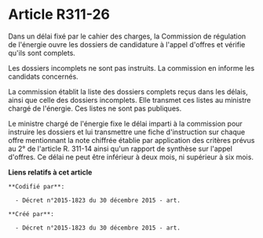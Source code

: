 # Article R311-26

Dans un délai fixé par le cahier des charges, la Commission de régulation de l'énergie ouvre les dossiers de candidature à
l'appel d'offres et vérifie qu'ils sont complets.

Les dossiers incomplets ne sont pas instruits. La commission en informe les candidats concernés.

La commission établit la liste des dossiers complets reçus dans les délais, ainsi que celle des dossiers incomplets. Elle
transmet ces listes au ministre chargé de l'énergie. Ces listes ne sont pas publiques.

Le ministre chargé de l'énergie fixe le délai imparti à la commission pour instruire les dossiers et lui transmettre une
fiche d'instruction sur chaque offre mentionnant la note chiffrée établie par application des critères prévus au 2° de
l'article R. 311-14 ainsi qu'un rapport de synthèse sur l'appel d'offres. Ce délai ne peut être inférieur à deux mois, ni
supérieur à six mois.

**Liens relatifs à cet article**

	**Codifié par**:

	  - Décret n°2015-1823 du 30 décembre 2015 - art.

	**Créé par**:

	  - Décret n°2015-1823 du 30 décembre 2015 - art.
